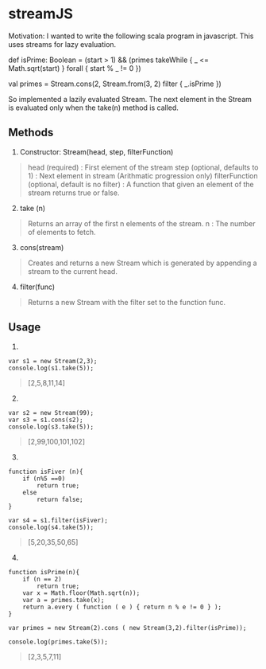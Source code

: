 streamJS
===========

Motivation: I wanted to write the following scala program in javascript. This uses streams for lazy evaluation.

def isPrime: Boolean =
    (start > 1) && (primes takeWhile { _ <= Math.sqrt(start) } forall { start % _ != 0 })

val primes = Stream.cons(2, Stream.from(3, 2) filter { _.isPrime })


So implemented a lazily evaluated Stream. The next element in the Stream is evaluated only when the take(n) method is called.

Methods
-------

1) Constructor: Stream(head, step, filterFunction)

>head (required) : First element of the stream
>step (optional, defaults to 1) : Next element in stream (Arithmatic progression only)
>filterFunction (optional, default is no filter) : A function that given an element of the stream returns true or false.

2. take (n)

>Returns an array of the first n elements of the stream.
>n : The number of elements to fetch.

3. cons(stream)

>Creates and returns a new Stream which is generated by appending a stream to the current head.

4. filter(func)

>Returns a new Stream with the filter set to the function func.


Usage 
-----
1)
```
var s1 = new Stream(2,3);
console.log(s1.take(5));
```
> [2,5,8,11,14]
 
2)
```
var s2 = new Stream(99);
var s3 = s1.cons(s2);
console.log(s3.take(5));
```
> [2,99,100,101,102]

3)
```
function isFiver (n){
	if (n%5 ==0)
		return true;
	else
		return false;
}

var s4 = s1.filter(isFiver);
console.log(s4.take(5));
```
>[5,20,35,50,65]

4)
```
function isPrime(n){ 
	if (n == 2)
		return true;
	var x = Math.floor(Math.sqrt(n));
	var a = primes.take(x);
	return a.every ( function ( e ) { return n % e != 0 } );
}

var primes = new Stream(2).cons ( new Stream(3,2).filter(isPrime));

console.log(primes.take(5));
```
>[2,3,5,7,11]

